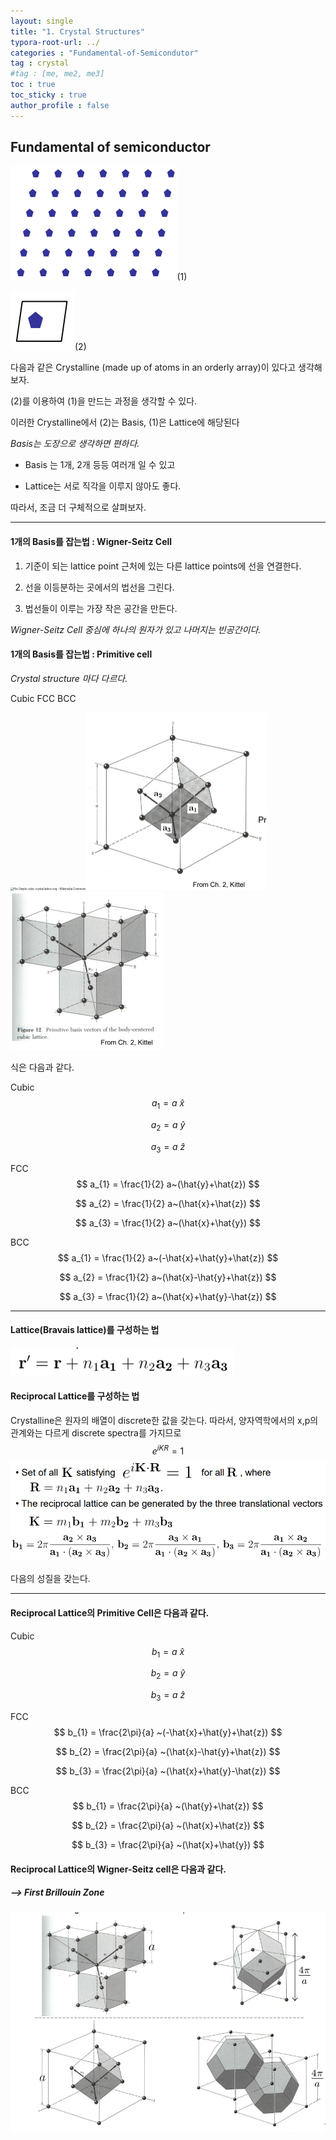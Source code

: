 ```yaml
---
layout: single
title: "1. Crystal Structures"
typora-root-url: ../
categories : "Fundamental-of-Semicondutor"
tag : crystal
#tag : [me, me2, me3]
toc : true
toc_sticky : true
author_profile : false
---
```

## Fundamental of semiconductor

<img src="/images/2024-08-06-1-semiconductor/image-20221020173830037.png" alt="image-20221020173830037" style="zoom:50%;" />(1)

![image-20221020173846766](/images/2024-08-06-1-semiconductor/image-20221020173846766.png)(2)

다음과 같은 Crystalline (made up of atoms in an orderly array)이 있다고 생각해보자. 

(2)를 이용하여 (1)을 만드는 과정을 생각할 수 있다. 

이러한 Crystalline에서 (2)는 Basis, (1)은 Lattice에 해당된다

*Basis는 도장으로 생각하면 편하다.*

* Basis 는 1개, 2개 등등 여러개 일 수 있고 

* Lattice는 서로 직각을 이루지 않아도 좋다. 

따라서, 조금 더 구체적으로 살펴보자.



-----

#### 1개의 Basis를 잡는법 : Wigner-Seitz Cell

1. 기준이 되는 lattice point 근처에 있는 다른 lattice points에 선을 연결한다.

2. 선을 이등분하는 곳에서의 법선을 그린다.

3. 법선들이 이루는 가장 작은 공간을 만든다.

   

*Wigner-Seitz Cell 중심에 하나의 원자가 있고 나머지는 빈공간이다.*

#### 1개의 Basis를 잡는법 : Primitive cell

*Crystal structure 마다 다르다.*

Cubic	FCC	BCC

<img src="https://upload.wikimedia.org/wikipedia/commons/thumb/7/75/Simple_cubic_crystal_lattice.svg/1024px-Simple_cubic_crystal_lattice.svg.png" alt="File:Simple cubic crystal lattice.svg - Wikimedia Commons" style="zoom:30%;" /><img src="/images/2024-08-06-1-semiconductor/image-20221020175244603.png" alt="image-20221020175244603" style="zoom:50%;" /><img src="/images/2024-08-06-1-semiconductor/\image-20221020175318349.png" alt="image-20221020175318349" style="zoom:50%;" />

식은 다음과 같다.

Cubic
$$
a_{1} = a~\hat{x}
$$

$$
a_{2} = a~\hat{y}
$$

$$
a_{3} = a~\hat{z}
$$

FCC
$$
a_{1} = \frac{1}{2} a~(\hat{y}+\hat{z})
$$

$$
a_{2} = \frac{1}{2} a~(\hat{x}+\hat{z})
$$

$$
a_{3} = \frac{1}{2} a~(\hat{x}+\hat{y})
$$

BCC
$$
a_{1} = \frac{1}{2} a~(-\hat{x}+\hat{y}+\hat{z})
$$

$$
a_{2} = \frac{1}{2} a~(\hat{x}-\hat{y}+\hat{z})
$$

$$
a_{3} = \frac{1}{2} a~(\hat{x}+\hat{y}-\hat{z})
$$



---

#### Lattice(Bravais lattice)를 구성하는 법

<img src="/images/2024-08-06-1-semiconductor/image-20221020181320440.png" alt="image-20221020181320440" style="zoom:80%;" />

#### Reciprocal Lattice를 구성하는 법

Crystalline은 원자의 배열이 discrete한 값을 갖는다. 따라서, 양자역학에서의 x,p의 관계와는 다르게 discrete spectra를 가지므로  
$$
e^{iKR}=1
$$
<img src="/images/2024-08-06-1-semiconductor/image-20221020181049820.png" alt="image-20221020181049820" style="zoom:80%;" />

다음의 성질을 갖는다.

---

#### Reciprocal Lattice의 Primitive Cell은 다음과 같다.

Cubic
$$
b_{1} = a~\hat{x}
$$

$$
b_{2} = a~\hat{y}
$$

$$
b_{3} = a~\hat{z}
$$





FCC
$$
b_{1} = \frac{2\pi}{a} ~(-\hat{x}+\hat{y}+\hat{z})
$$

$$
b_{2} = \frac{2\pi}{a} ~(\hat{x}-\hat{y}+\hat{z})
$$

$$
b_{3} = \frac{2\pi}{a} ~(\hat{x}+\hat{y}-\hat{z})
$$

BCC
$$
b_{1} = \frac{2\pi}{a} ~(\hat{y}+\hat{z})
$$

$$
b_{2} = \frac{2\pi}{a} ~(\hat{x}+\hat{z})
$$

$$
b_{3} = \frac{2\pi}{a} ~(\hat{x}+\hat{y})
$$



#### Reciprocal Lattice의 Wigner-Seitz cell은 다음과 같다.

##### --> First Brillouin Zone

<img src="/images/2024-08-06-1-semiconductor/\image-20221020182440292.png" alt="image-20221020182440292" />
